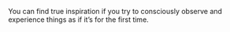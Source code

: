 

You can find true inspiration if you try to consciously observe and experience things as if it’s for the
first time.